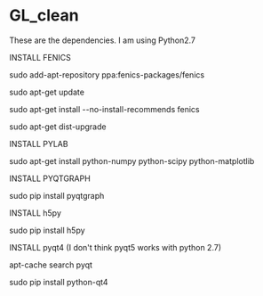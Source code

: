 # GL_clean

These are the dependencies.  I am using Python2.7

  INSTALL FENICS	

sudo add-apt-repository ppa:fenics-packages/fenics

sudo apt-get update

sudo apt-get install --no-install-recommends fenics

sudo apt-get dist-upgrade

  INSTALL PYLAB

sudo apt-get install python-numpy python-scipy python-matplotlib

  INSTALL PYQTGRAPH

sudo pip install pyqtgraph

  INSTALL h5py

sudo pip install h5py

  INSTALL pyqt4  (I don't think pyqt5 works with python 2.7)

apt-cache search pyqt

sudo pip install python-qt4


